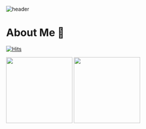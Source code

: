 ![header](https://capsule-render.vercel.app/api?type=rounded&color=timeGradient&text=Welcome%20to%20ddud2nn's%20GitHub%20😎&animation=twinkling&fontSize=40&fontAlignY=50&fontAlign=50&height=180)

# About Me 💬
<!--
**ddud2nn/ddud2nn** is a ✨ _special_ ✨ repository because its `README.md` (this file) appears on your GitHub profile.

Here are some ideas to get you started:

- 🔭 I’m currently working on ...
- 🌱 I’m currently learning ...
- 👯 I’m looking to collaborate on ...
- 🤔 I’m looking for help with ...
- 💬 Ask me about ...
- 📫 How to reach me: ...
- 😄 Pronouns: ...
- ⚡ Fun fact: ...
-->

[![Hits](https://hits.seeyoufarm.com/api/count/incr/badge.svg?url=https%3A%2F%2Fgithub.com%2Fbi-sz&count_bg=%23FFB6F3&title_bg=%23555555&icon=&icon_color=%23E7E7E7&title=GITHUB&edge_flat=false)](https://hits.seeyoufarm.com) 

<p>

  <!--
    <img src="http://mazassumnida.wtf/api/v2/generate_badge?boj=sujin0970">
    <h3 align="center">📚 Tech Stack 📚</h3>
    <p align="center">
      <img src="https://img.shields.io/badge/Java-007396?style=flat-square&logo=Java&logoColor=white"/>
      <img src="https://img.shields.io/badge/Python-3766AB?style=flat-square&logo=Python&logoColor=white"/>
      <img src="https://img.shields.io/badge/Javascript-ffb13b?style=flat-square&logo=javascript&logoColor=white"/>
      <br>
      <img src="https://img.shields.io/badge/Spring-6DB33F?style=flat-square&logo=Spring&logoColor=white"/>
      <img src="https://img.shields.io/badge/SpringBoot-6DB33F?style=flat-square&logo=SpringBoot&logoColor=white"/>
      <img src="https://img.shields.io/badge/Node.js-339933?style=flat-square&logo=Node.js&logoColor=white"/></a>&nbsp
      <img src="https://img.shields.io/badge/Express-000000?style=flat-square&logo=Express&logoColor=white"/>
      <br>
      <img src="https://img.shields.io/badge/Mysql-E6B91E?style=flat-square&logo=MySql&logoColor=white"/>
      <img src="https://img.shields.io/badge/AWS-232F3E?style=flat-square&logo=AmazonAWS&logoColor=white"/>
      <img src="https://img.shields.io/badge/Docker-2496ED?style=flat-square&logo=Docker&logoColor=white"/>
      <img src="https://img.shields.io/badge/Jenkins-D24939?style=flat-square&logo=Jenkins&logoColor=white"/>
    </p>
    -->
</p>


<p>
  <img height="180em" src="https://github-readme-stats.vercel.app/api?username=ddud2nn&show_icons=true&theme=radical&count_private=true">
  <img height="180em" src="https://github-readme-stats.vercel.app/api/top-langs/?username=ddud2nn&layout=compact&show_icons=true&theme=radical&hide=javascript,html,css,scss&count_private=true">
</p>
